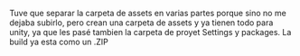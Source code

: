Tuve que separar la carpeta de assets en varias partes porque sino no me dejaba subirlo, pero crean una carpeta de assets y ya tienen todo para unity, ya que les pasé tambien la carpeta de proyet Settings y packages. La build ya esta como un .ZIP
